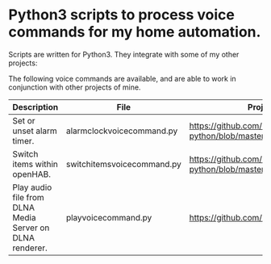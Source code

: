 # Python3 scripts to process voice commands for my home automation.

Scripts are written for Python3.
They integrate with some of my other projects:

The following voice commands are available, and are able to work in conjunction with other projects of mine.

| Description | File | Project/Subproject |
| ----------- | ---- | ------------------ |
|Set or unset alarm timer.|alarmclockvoicecommand.py|https://github.com/derHeinz/raspberrypi-python/blob/master/radioalarmclockIntegration.py|
|Switch items within openHAB.|switchitemsvoicecommand.py|https://github.com/derHeinz/raspberrypi-python/blob/master/postopenhab.py|
|Play audio file from DLNA Media Server on DLNA renderer.|playvoicecommand.py|https://github.com/derHeinz/dlna|
